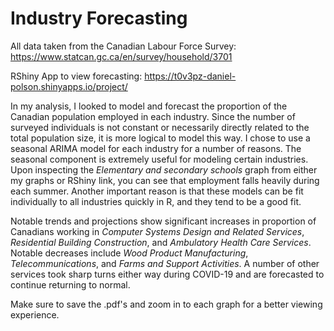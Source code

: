 # Industry Forecasting

All data taken from the Canadian Labour Force Survey: https://www.statcan.gc.ca/en/survey/household/3701

RShiny App to view forecasting: https://t0v3pz-daniel-polson.shinyapps.io/project/

In my analysis, I looked to model and forecast the proportion of the Canadian population employed in each industry. Since the number of surveyed individuals is not constant or necessarily directly related to the total population size, it is more logical to model this way. I chose to use a seasonal ARIMA model for each industry for a number of reasons. The seasonal component is extremely useful for modeling certain industries. Upon inspecting the *Elementary and secondary schools* graph from either my graphs or RShiny link, you can see that employment falls heavily during each summer. Another important reason is that these models can be fit individually to all industries quickly in R, and they tend to be a good fit.

Notable trends and projections show significant increases in proportion of Canadians working in *Computer Systems Design and Related Services*, *Residential Building Construction*, and *Ambulatory Health Care Services*. Notable decreases include *Wood Product Manufacturing*, *Telecommunications*, and *Farms and Support Activities*. A number of other services took sharp turns either way during COVID-19 and are forecasted to continue returning to normal. 

Make sure to save the .pdf's and zoom in to each graph for a better viewing experience.
